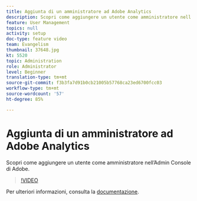 ```yaml
---
title: Aggiunta di un amministratore ad Adobe Analytics
description: Scopri come aggiungere un utente come amministratore nell’Admin Console di Adobe.
feature: User Management
topics: null
activity: setup
doc-type: feature video
team: Evangelism
thumbnail: 37648.jpg
kt: 5520
topic: Administration
role: Administrator
level: Beginner
translation-type: tm+mt
source-git-commit: f3b3fa7d91b0cb21005b57768ca23ed6700fcc03
workflow-type: tm+mt
source-wordcount: '57'
ht-degree: 85%

---
```



# Aggiunta di un amministratore ad Adobe Analytics

Scopri come aggiungere un utente come amministratore nell’Admin Console di Adobe.

>[!VIDEO](https://video.tv.adobe.com/v/37648/?quality=12&learn=on)

Per ulteriori informazioni, consulta la [documentazione](https://helpx.adobe.com/it/enterprise/using/admin-console.html).
